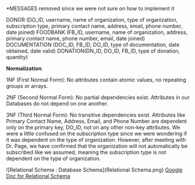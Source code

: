 *MESSAGES removed since we were not sure on how to implement it

DONOR (DO_ID, username, name of organization, type of organization, subscription type, primary contact name, address, email, phone number, date joined)
FOODBANK (FB_ID, username, name of organization, address, primary contact name, phone number, email, date joined)
DOCUMENTATION (DOC_ID, FB_ID, DO_ID, type of documentation, date obtained, date valid)
DONATION(DN_ID, DO_ID, FB_ID, type of donation, quantity)

**Normalization**:

1NF (First Normal Form):
No attributes contain atomic values, no repeating groups or arrays.


2NF (Second Normal Form):
No partial dependencies exist.
Attributes in our Databases do not depend on one another. 


3NF (Third Normal Form):
No transitive dependencies exist.
Attributes like Primary Contact Name, Address, Email, and Phone Number are dependent only on the primary key, DO_ID, not on any other non-key attributes.
We were a little confused on the subscription type since we were wondering if it was dependent on the type of organization. However, after meeting with Dr. Page, we have confirmed that the organization will not automatically be subscribed like we assumed, meaning the subscription type is not dependent on the type of organization.

![Relational Schema : Database Schema](Relational Schema.png)
[Google Doc for Relational Schema](https://docs.google.com/document/d/16FdxbIUlBRLW5k0eaUvShGkb_OhKmZ9CID2kBQkk2r8/edit?usp=sharing)

